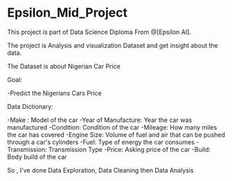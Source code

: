 # Epsilon_Mid_Project

This project is part of Data Science Diploma From @[Epsilon AI]. 

The project is Analysis and visualization Dataset and get insight about the data.

The Dataset is about Nigerian Car Price

Goal:

-Predict the Nigerians Cars Price

Data Dictionary:

-Make : Model of the car
-Year of Manufacture: Year the car was manufactured
-Condition: Condition of the car
-Mileage: How many miles the car has covered
-Engine Size: Volume of fuel and air that can be pushed through a car's cylinders
-Fuel: Type of energy the car consumes
-Transmission: Transmission Type
-Price: Asking price of the car
-Build: Body build of the car


So , I've done Data Exploration, Data Cleaning then Data Analysis 
